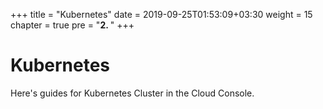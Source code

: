 +++
title = "Kubernetes"
date = 2019-09-25T01:53:09+03:30
weight = 15
chapter = true
pre = "<b>2. </b>"
+++
# Kubernetes
Here's guides for Kubernetes Cluster in the Cloud Console.
